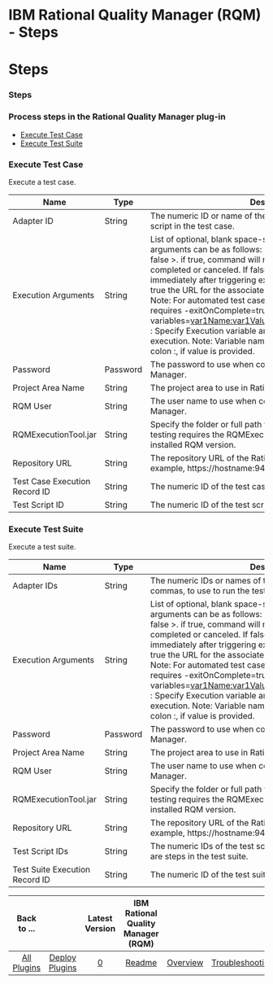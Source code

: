 
IBM Rational Quality Manager (RQM) - Steps
==========================================

# Steps


### Steps




### Process steps in the Rational Quality Manager plug-in

* [Execute Test Case](#execute_test_case)
* [Execute Test Suite](#execute_test_suite)


### Execute Test Case

Execute a test case.


| Name | Type | Description                                                                                                          | Required |
| ---- | ---- | -------------------------------------------------------------------------------------------------------------------- | -------- |
| Adapter ID | String | The numeric ID or name of the adapter to use to run the test script in the test case. | No |
| Execution Arguments | String | List of optional, blank space-separated arguments. The arguments can be as follows: 1. -exitOnComplete=< true or false >. if true, command will not exit until execution is completed or canceled. If false (default), command will exit immediately after triggering execution. 2. -printResultUrl=<true or false> : If true the URL for the associated execution result will be logged. Note: For automated test case execution, this option also requires -exitOnComplete=true to be specified. 3. -variables=<var1Name:var1Value,var2Name:,va3Name:var3Value> : Specify Execution variable and optional values to be passed to execution. Note: Variable name and value are separated by colon :, if value is provided. | No |
| Password | Password | The password to use when connecting to Rational Quality Manager. | Yes |
| Project Area Name | String | The project area to use in Rational Quality Manager. | Yes |
| RQM User | String | The user name to use when connecting to Rational Quality Manager. | Yes |
| RQMExecutionTool.jar | String | Specify the folder or full path to the RQMExecutionTool.jar. RQM testing requires the RQMExecutionTool.jar that matches the installed RQM version. | Yes |
| Repository URL | String | The repository URL of the Rational Quality Manager server. For example, https://hostname:9443/qm. | Yes |
| Test Case Execution Record ID | String | The numeric ID of the test case execution record to run. | Yes |
| Test Script ID | String | The numeric ID of the test script to run in the test case. | No |

### Execute Test Suite

Execute a test suite.


| Name | Type | Description                                                                                                          | Required |
| ---- | ---- | -------------------------------------------------------------------------------------------------------------------- | -------- |
| Adapter IDs | String | The numeric IDs or names of the adapters, separated by commas, to use to run the test scripts in the test suite. | No |
| Execution Arguments | String | List of optional, blank space-separated arguments. The arguments can be as follows: 1. -exitOnComplete=< true or false >. if true, command will not exit until execution is completed or canceled. If false (default), command will exit immediately after triggering execution. 2. -printResultUrl=<true or false> : If true the URL for the associated execution result will be logged. Note: For automated test case execution, this option also requires -exitOnComplete=true to be specified. 3. -variables=<var1Name:var1Value,var2Name:,va3Name:var3Value> : Specify Execution variable and optional values to be passed to execution. Note: Variable name and value are separated by colon :, if value is provided. | No |
| Password | Password | The password to use when connecting to Rational Quality Manager. | Yes |
| Project Area Name | String | The project area to use in Rational Quality Manager. | Yes |
| RQM User | String | The user name to use when connecting to Rational Quality Manager. | Yes |
| RQMExecutionTool.jar | String | Specify the folder or full path to the RQMExecutionTool.jar. RQM testing requires the RQMExecutionTool.jar that matches the installed RQM version. | Yes |
| Repository URL | String | The repository URL of the Rational Quality Manager server. For example, https://hostname:9443/qm. | Yes |
| Test Script IDs | String | The numeric IDs of the test scripts, separated by commas, that are steps in the test suite. | No |
| Test Suite Execution Record ID | String | The numeric ID of the test suite execution record to run. | Yes |



|Back to ...||Latest Version|IBM Rational Quality Manager (RQM) ||||
| :---: | :---: | :---: | :---: | :---: | :---: | :---: |
|[All Plugins](../../index.md)|[Deploy Plugins](../README.md)|[0]()|[Readme](README.md)|[Overview](overview.md)|[Troubleshooting](troubleshooting.md)|[Usage](usage.md)|
